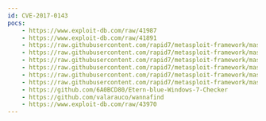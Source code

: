 ```yaml
---
id: CVE-2017-0143
pocs:
    - https://www.exploit-db.com/raw/41987
    - https://www.exploit-db.com/raw/41891
    - https://raw.githubusercontent.com/rapid7/metasploit-framework/master/modules/exploits/windows/smb/smb_doublepulsar_rce.rb
    - https://raw.githubusercontent.com/rapid7/metasploit-framework/master/modules/exploits/windows/smb/ms17_010_psexec.rb
    - https://raw.githubusercontent.com/rapid7/metasploit-framework/master/modules/exploits/windows/smb/ms17_010_eternalblue_win8.py
    - https://raw.githubusercontent.com/rapid7/metasploit-framework/master/modules/exploits/windows/smb/ms17_010_eternalblue.rb
    - https://raw.githubusercontent.com/rapid7/metasploit-framework/master/modules/auxiliary/scanner/smb/smb_ms17_010.rb
    - https://raw.githubusercontent.com/rapid7/metasploit-framework/master/modules/auxiliary/admin/smb/ms17_010_command.rb
    - https://github.com/6A0BCD80/Etern-blue-Windows-7-Checker
    - https://github.com/valarauco/wannafind
    - https://www.exploit-db.com/raw/43970
---
```

